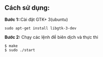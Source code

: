 ## Cách sử dụng:  
**Bước 1:**:Cài đặt GTK+ 3(ubuntu)  
```
sudo apt-get install libgtk-3-dev
```  
**Bước 2:** Chạy các lệnh để biên dịch và thực thi  
```	
$ make  
$ sudo ./start  
```
